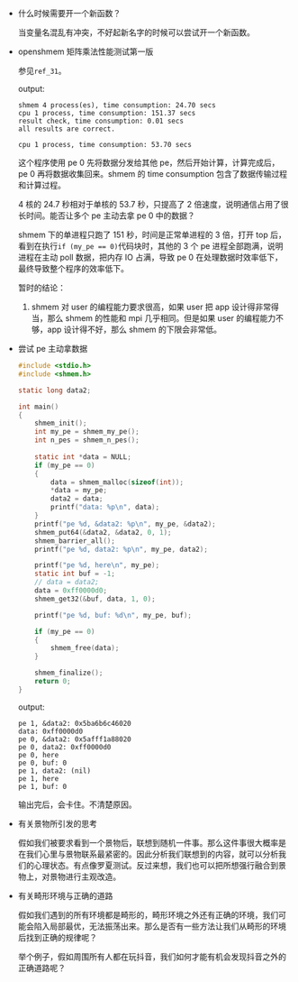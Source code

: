 * 什么时候需要开一个新函数？

    当变量名混乱有冲突，不好起新名字的时候可以尝试开一个新函数。

* openshmem 矩阵乘法性能测试第一版

    参见`ref_31`。

    output:

    ```
    shmem 4 process(es), time consumption: 24.70 secs
    cpu 1 process, time consumption: 151.37 secs
    result check, time consumption: 0.01 secs
    all results are correct.

    cpu 1 process, time consumption: 53.70 secs
    ```

    这个程序使用 pe 0 先将数据分发给其他 pe，然后开始计算，计算完成后，pe 0 再将数据收集回来。shmem 的 time consumption 包含了数据传输过程和计算过程。

    4 核的 24.7 秒相对于单核的 53.7 秒，只提高了 2 倍速度，说明通信占用了很长时间。能否让多个 pe 主动去拿 pe 0 中的数据？

    shmem 下的单进程只跑了 151 秒，时间是正常单进程的 3 倍，打开 top 后，看到在执行`if (my_pe == 0)`代码块时，其他的 3 个 pe 进程全部跑满，说明进程在主动 poll 数据，把内存 IO 占满，导致 pe 0 在处理数据时效率低下，最终导致整个程序的效率低下。 

    暂时的结论：

    1. shmem 对 user 的编程能力要求很高，如果 user 把 app 设计得非常得当，那么 shmem 的性能和 mpi 几乎相同。但是如果 user 的编程能力不够，app 设计得不好，那么 shmem 的下限会非常低。

* 尝试 pe 主动拿数据

    ```c
    #include <stdio.h>
    #include <shmem.h>

    static long data2;

    int main()
    {
        shmem_init();
        int my_pe = shmem_my_pe();
        int n_pes = shmem_n_pes();
        
        static int *data = NULL;
        if (my_pe == 0)
        {
            data = shmem_malloc(sizeof(int));
            *data = my_pe;
            data2 = data;
            printf("data: %p\n", data);
        }
        printf("pe %d, &data2: %p\n", my_pe, &data2);
        shmem_put64(&data2, &data2, 0, 1);
        shmem_barrier_all();
        printf("pe %d, data2: %p\n", my_pe, data2);

        printf("pe %d, here\n", my_pe);
        static int buf = -1;
        // data = data2;
        data = 0xff0000d0;
        shmem_get32(&buf, data, 1, 0);

        printf("pe %d, buf: %d\n", my_pe, buf);

        if (my_pe == 0)
        {
            shmem_free(data);
        }

        shmem_finalize();
        return 0;
    }
    ```

    output:

    ```
    pe 1, &data2: 0x5ba6b6c46020
    data: 0xff0000d0
    pe 0, &data2: 0x5afff1a88020
    pe 0, data2: 0xff0000d0
    pe 0, here
    pe 0, buf: 0
    pe 1, data2: (nil)
    pe 1, here
    pe 1, buf: 0

    ```

    输出完后，会卡住。不清楚原因。

* 有关景物所引发的思考

    假如我们被要求看到一个景物后，联想到随机一件事。那么这件事很大概率是在我们心里与景物联系最紧密的。因此分析我们联想到的内容，就可以分析我们的心理状态。有点像罗夏测试。反过来想，我们也可以把所想强行融合到景物上，对景物进行主观改造。

* 有关畸形环境与正确的道路

    假如我们遇到的所有环境都是畸形的，畸形环境之外还有正确的环境，我们可能会陷入局部最优，无法振荡出来。那么是否有一些方法让我们从畸形的环境后找到正确的规律呢？

    举个例子，假如周围所有人都在玩抖音，我们如何才能有机会发现抖音之外的正确道路呢？